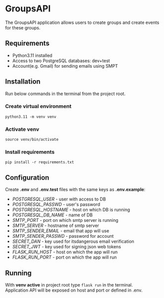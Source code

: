 # GroupsAPI

The GroupsAPI application allows users to create groups and create events for these groups.

## Requirements

- Python3.11 installed
- Access to two PostgreSQL databases: dev+test
- Account(e.g. Gmail) for sending emails using SMPT

## Installation

Run below commands in the terminal from the project root.

### Create virtual environment  
`python3.11 -m venv venv`  
### Activate venv  
`source venv/bin/activate`  
### Install requirements
`pip install -r requirements.txt`

## Configuration

Create **.env** and **.env.test** files with the same keys as **.env.example**:
- *POSTGRESQL_USER* - user with access to DB
- *POSTGRESQL_PASSWD* - user's password
- *POSTGRESQL_HOSTNAME* - host on which DB is running
- *POSTGRESQL_DB_NAME* - name of DB
- *SMTP_PORT* - port on which smtp server is running
- *SMTP_SERVER* - hostname of smtp server
- *SMTP_SENDER_EMAIL* - email that app will use
- *SMTP_SENDER_PASSWD* - password for account
- *SECRET_DAN* - key used for itsdangerous email verification
- *SECRET_JWT* - key used for signing json web tokens
- *FLASK_RUN_HOST* - host on which the app will run
- *FLASK_RUN_PORT* - port on which the app will run


## Running

With **venv active** in project root type `flask run` in the terminal.  
Application API will be exposed on host and port or defined in .env.